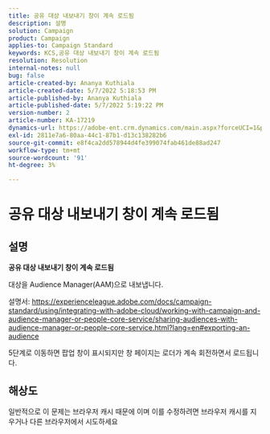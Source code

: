 ```yaml
---
title: 공유 대상 내보내기 창이 계속 로드됨
description: 설명
solution: Campaign
product: Campaign
applies-to: Campaign Standard
keywords: KCS,공유 대상 내보내기 창이 계속 로드됨
resolution: Resolution
internal-notes: null
bug: false
article-created-by: Ananya Kuthiala
article-created-date: 5/7/2022 5:18:53 PM
article-published-by: Ananya Kuthiala
article-published-date: 5/7/2022 5:19:22 PM
version-number: 2
article-number: KA-17219
dynamics-url: https://adobe-ent.crm.dynamics.com/main.aspx?forceUCI=1&pagetype=entityrecord&etn=knowledgearticle&id=d6ac16c3-29ce-ec11-a7b5-0022480a8e40
exl-id: 2811e7a6-80aa-44c1-87b1-d13c138282b6
source-git-commit: e8f4ca2dd578944d4fe399074fab461de88ad247
workflow-type: tm+mt
source-wordcount: '91'
ht-degree: 3%

---
```


# 공유 대상 내보내기 창이 계속 로드됨

## 설명


<b>공유 대상 내보내기 창이 계속 로드됨</b>

대상을 Audience Manager(AAM)으로 내보냅니다.

설명서: https://experienceleague.adobe.com/docs/campaign-standard/using/integrating-with-adobe-cloud/working-with-campaign-and-audience-manager-or-people-core-service/sharing-audiences-with-audience-manager-or-people-core-service.html?lang=en#exporting-an-audience

5단계로 이동하면 팝업 창이 표시되지만 창 페이지는 로더가 계속 회전하면서 로드됩니다.


## 해상도


일반적으로 이 문제는 브라우저 캐시 때문에 이며 이를 수정하려면 브라우저 캐시를 지우거나 다른 브라우저에서 시도하세요
